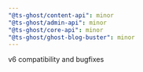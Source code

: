 ```yaml
---
"@ts-ghost/content-api": minor
"@ts-ghost/admin-api": minor
"@ts-ghost/core-api": minor
"@ts-ghost/ghost-blog-buster": minor
---
```


v6 compatibility and bugfixes
